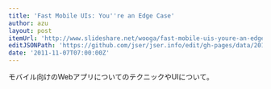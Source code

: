 ```yaml
---
title: 'Fast Mobile UIs: You''re an Edge Case'
author: azu
layout: post
itemUrl: 'http://www.slideshare.net/wooga/fast-mobile-uis-youre-an-edge-case'
editJSONPath: 'https://github.com/jser/jser.info/edit/gh-pages/data/2011/11/index.json'
date: '2011-11-07T07:00:00Z'
---
```

モバイル向けのWebアプリについてのテクニックやUIについて。
